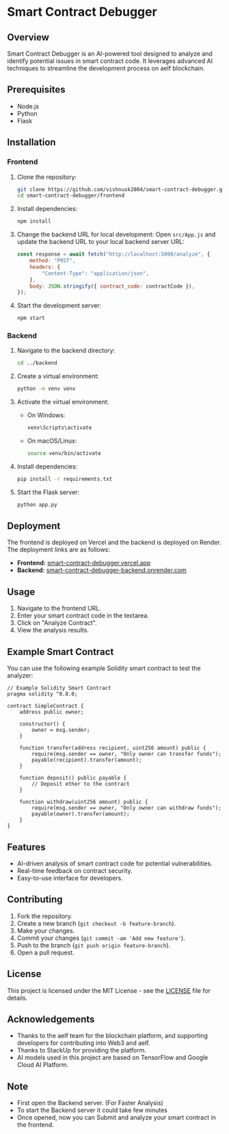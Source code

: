 # Smart Contract Debugger

## Overview
Smart Contract Debugger is an AI-powered tool designed to analyze and identify potential issues in smart contract code. It leverages advanced AI techniques to streamline the development process on aelf blockchain.


## Prerequisites

- Node.js
- Python
- Flask

## Installation

### Frontend

1. Clone the repository:
    ```bash
    git clone https://github.com/vishnusk2004/smart-contract-debugger.git
    cd smart-contract-debugger/frontend
    ```

2. Install dependencies:
    ```bash
    npm install
    ```

3. Change the backend URL for local development:
    Open `src/App.js` and update the backend URL to your local backend server URL:
    ```javascript
    const response = await fetch("http://localhost:5000/analyze", {
        method: "POST",
        headers: {
            "Content-Type": "application/json",
        },
        body: JSON.stringify({ contract_code: contractCode }),
    });
    ```

4. Start the development server:
    ```bash
    npm start
    ```

### Backend

1. Navigate to the backend directory:
    ```bash
    cd ../backend
    ```

2. Create a virtual environment:
    ```bash
    python -m venv venv
    ```

3. Activate the virtual environment:
    - On Windows:
        ```bash
        venv\Scripts\activate
        ```
    - On macOS/Linux:
        ```bash
        source venv/bin/activate
        ```

4. Install dependencies:
    ```bash
    pip install -r requirements.txt
    ```

5. Start the Flask server:
    ```bash
    python app.py
    ```

## Deployment
The frontend is deployed on Vercel and the backend is deployed on Render. The deployment links are as follows:
- **Frontend:** [smart-contract-debugger.vercel.app](https://smart-contract-debugger-aelf.vercel.app/)
- **Backend:** [smart-contract-debugger-backend.onrender.com](https://smart-contract-debugger-backend.onrender.com)


## Usage

1. Navigate to the frontend URL.
2. Enter your smart contract code in the textarea.
3. Click on "Analyze Contract".
4. View the analysis results.

## Example Smart Contract

You can use the following example Solidity smart contract to test the analyzer:

```solidity
// Example Solidity Smart Contract
pragma solidity ^0.8.0;

contract SimpleContract {
    address public owner;

    constructor() {
        owner = msg.sender;
    }

    function transfer(address recipient, uint256 amount) public {
        require(msg.sender == owner, "Only owner can transfer funds");
        payable(recipient).transfer(amount);
    }

    function deposit() public payable {
        // Deposit ether to the contract
    }

    function withdraw(uint256 amount) public {
        require(msg.sender == owner, "Only owner can withdraw funds");
        payable(owner).transfer(amount);
    }
}
```
## Features

- AI-driven analysis of smart contract code for potential vulnerabilities.
- Real-time feedback on contract security.
- Easy-to-use interface for developers.


## Contributing

1. Fork the repository.
2. Create a new branch (`git checkout -b feature-branch`).
3. Make your changes.
4. Commit your changes (`git commit -am 'Add new feature'`).
5. Push to the branch (`git push origin feature-branch`).
6. Open a pull request.

## License

This project is licensed under the MIT License - see the [LICENSE](LICENSE) file for details.

## Acknowledgements

- Thanks to the aelf team for the blockchain platform, and supporting developers for contributing into Web3 and aelf.
- Thanks to StackUp for providing the platform.
- AI models used in this project are based on TensorFlow and Google Cloud AI Platform.

## Note

- First open the Backend server. (For Faster Analysis)
- To start the Backend server it could take few minutes
- Once opened, now you can Submit and analyze your smart contract in the frontend.
